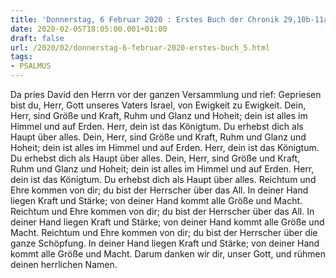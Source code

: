 ```yaml
---
title: 'Donnerstag, 6 Februar 2020 : Erstes Buch der Chronik 29,10b-11a.11b-12a.12b-13.'
date: 2020-02-05T18:05:00.001+01:00
draft: false
url: /2020/02/donnerstag-6-februar-2020-erstes-buch_5.html
tags: 
- PSALMUS
---
```


Da pries David den Herrn vor der ganzen Versammlung und rief: Gepriesen bist du, Herr, Gott unseres Vaters Israel, von Ewigkeit zu Ewigkeit. Dein, Herr, sind Größe und Kraft, Ruhm und Glanz und Hoheit; dein ist alles im Himmel und auf Erden. Herr, dein ist das Königtum. Du erhebst dich als Haupt über alles. Dein, Herr, sind Größe und Kraft, Ruhm und Glanz und Hoheit; dein ist alles im Himmel und auf Erden. Herr, dein ist das Königtum. Du erhebst dich als Haupt über alles. Dein, Herr, sind Größe und Kraft, Ruhm und Glanz und Hoheit; dein ist alles im Himmel und auf Erden. Herr, dein ist das Königtum. Du erhebst dich als Haupt über alles. Reichtum und Ehre kommen von dir; du bist der Herrscher über das All. In deiner Hand liegen Kraft und Stärke; von deiner Hand kommt alle Größe und Macht. Reichtum und Ehre kommen von dir; du bist der Herrscher über das All. In deiner Hand liegen Kraft und Stärke; von deiner Hand kommt alle Größe und Macht. Reichtum und Ehre kommen von dir; du bist der Herrscher über die ganze Schöpfung. In deiner Hand liegen Kraft und Stärke; von deiner Hand kommt alle Größe und Macht. Darum danken wir dir, unser Gott, und rühmen deinen herrlichen Namen.